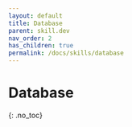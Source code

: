 ```yaml
---
layout: default
title: Database
parent: skill.dev
nav_order: 2
has_children: true
permalink: /docs/skills/database
---
```


# Database
{: .no_toc}

